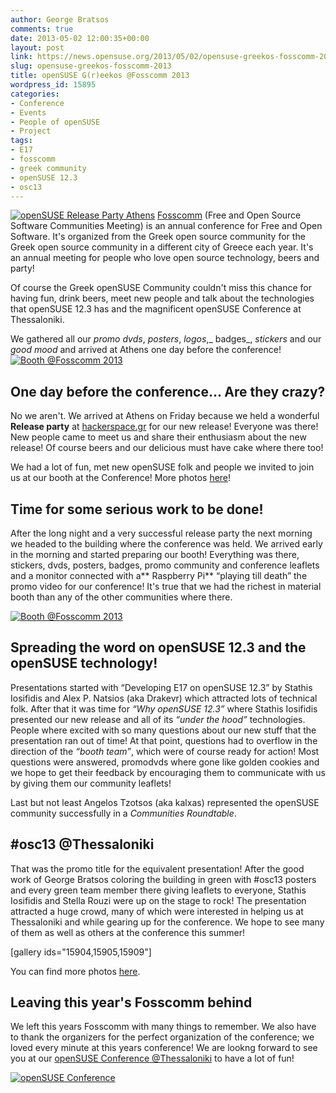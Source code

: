 ```yaml
---
author: George Bratsos
comments: true
date: 2013-05-02 12:00:35+00:00
layout: post
link: https://news.opensuse.org/2013/05/02/opensuse-greekos-fosscomm-2013/
slug: opensuse-greekos-fosscomm-2013
title: openSUSE G(r)eekos @Fosscomm 2013
wordpress_id: 15895
categories:
- Conference
- Events
- People of openSUSE
- Project
tags:
- E17
- fosscomm
- greek community
- openSUSE 12.3
- osc13
---
```


[![openSUSE Release Party Athens](//news.opensuse.org/wp-content/uploads/2013/04/P1020221.jpg)](//news.opensuse.org/wp-content/uploads/2013/04/P1020221.jpg)
[Fosscomm](//fosscomm.gr/) (Free and Open Source Software Communities Meeting) is an annual conference for Free and Open Software. It's organized from the Greek open source community for the Greek open source community in a different city of Greece each year. It's an annual meeting for people who love open source technology, beers and party!

Of course the Greek openSUSE Community couldn't miss this chance for having fun, drink beers, meet new people and talk about the technologies that openSUSE 12.3 has and the magnificent openSUSE Conference at Thessaloniki.<!-- more -->

We gathered all our _promo dvds_, _posters_, _logos_,_ badges_, _stickers_ and our _good mood_ and arrived at Athens one day before the conference!
[![Booth @Fosscomm 2013](//news.opensuse.org/wp-content/uploads/2013/04/dsc_0007.jpg)](//news.opensuse.org/wp-content/uploads/2013/04/dsc_0007.jpg)


## One day before the conference... Are they crazy?


No we aren't. We arrived at Athens on Friday because we held a wonderful **Release party** at [hackerspace.gr](//hackerspace.gr/wiki/OpenSUSE_12.3_-_Release_Party) for our new release! Everyone was there! New people came to meet us and share their enthusiasm about the new release! Of course beers and our delicious must have cake where there too!

We had a lot of fun, met new openSUSE folk and people we invited to join us at our booth at the Conference! More photos [here](https://plus.google.com/photos/103678917701749097222/albums/5868999996871504817)!


## Time for some serious work to be done!


After the long night and a very successful release party the next morning we headed to the building where the conference was held. We arrived early in the morning and started preparing our booth! Everything was there, stickers, dvds, posters, badges, promo community and conference leaflets and a monitor connected with a** Raspberry Pi** “playing till death” the promo video for our conference! It's true that we had the richest in material booth than any of the other communities where there.

[![Booth @Fosscomm 2013](//news.opensuse.org/wp-content/uploads/2013/04/DSC_0089.jpg)](//news.opensuse.org/wp-content/uploads/2013/04/DSC_0089.jpg)


## Spreading the word on openSUSE 12.3 and the openSUSE technology!


Presentations started with “Developing E17 on openSUSE 12.3” by Stathis Iosifidis and Alex P. Natsios (aka Drakevr) which attracted lots of technical folk. After that it was time for _“Why openSUSE 12.3”_ where Stathis Iosifidis presented our new release and all of its _“under the hood”_ technologies. People where excited with so many questions about our new stuff that the presentation ran out of time! At that point, questions had to overflow in the direction of the _“booth team”_, which were of course ready for action! Most questions were answered, promodvds where gone like golden cookies and we hope to get their feedback by encouraging them to communicate with us by giving them our community leaflets!

Last but not least Angelos Tzotsos (aka kalxas) represented the openSUSE community successfully in a _Communities Roundtable_.



## #osc13 @Thessaloniki


That was the promo title for the equivalent presentation! After the good work of George Bratsos coloring the building in green with #osc13 posters and every green team member there giving leaflets to everyone, Stathis Iosifidis and Stella Rouzi were up on the stage to rock! The presentation attracted a huge crowd, many of which were interested in helping us at Thessaloniki and while gearing up for the conference. We hope to see many of them as well as others at the conference this summer!

[gallery ids="15904,15905,15909"]

You can find more photos [here](https://plus.google.com/photos/115961836204266896396/albums/5869987642256211153).


## Leaving this year's Fosscomm behind


We left this years Fosscomm with many things to remember. We also have to thank the organizers for the perfect organization of the conference; we loved every minute at this years conference! We are lookng forward to see you at our [openSUSE Conference @Thessaloniki](//conference.opensuse.org/) to have a lot of fun!

[![openSUSE Conference](//news.opensuse.org/wp-content/uploads/2013/04/IMAG0753.jpg)](//news.opensuse.org/wp-content/uploads/2013/04/IMAG0753.jpg)

